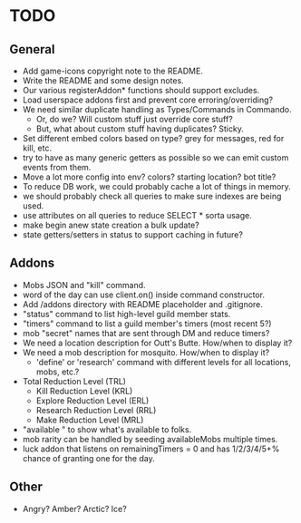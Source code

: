 
# TODO

## General
  * Add game-icons copyright note to the README.
  * Write the README and some design notes.
  * Our various registerAddon* functions should support excludes.
  * Load userspace addons first and prevent core erroring/overriding?
  * We need similar duplicate handling as Types/Commands in Commando.
    * Or, do we? Will custom stuff just override core stuff?
    * But, what about custom stuff having duplicates? Sticky.
  * Set different embed colors based on type? grey for messages, red for kill, etc.
  * try to have as many generic getters as possible so we can emit custom events from them.
  * Move a lot more config into env? colors? starting location? bot title?
  * To reduce DB work, we could probably cache a lot of things in memory.
  * we should probably check all queries to make sure indexes are being used.
  * use attributes on all queries to reduce SELECT * sorta usage.
  * make begin anew state creation a bulk update?
  * state getters/setters in status to support caching in future?

## Addons
  * Mobs JSON and "kill" command.
  * word of the day can use client.on() inside command constructor.
  * Add /addons directory with README placeholder and .gitignore.
  * "status" command to list high-level guild member stats.
  * "timers" command to list a guild member's timers (most recent 5?)
  * mob "secret" names that are sent through DM and reduce timers?
  * We need a location description for Outt's Butte. How/when to display it?
  * We need a mob description for mosquito. How/when to display it?
    * 'define' or 'research' command with different levels for all locations, mobs, etc.?
  * Total Reduction Level (TRL)
    * Kill Reduction Level (KRL)
    * Explore Reduction Level (ERL)
    * Research Reduction Level (RRL)
    * Make Reduction Level (MRL)
  * "available <things>" to show what's available to folks.
  * mob rarity can be handled by seeding availableMobs multiple times.
  * luck addon that listens on remainingTimers = 0 and has 1/2/3/4/5+% chance of granting one for the day.

## Other
  * Angry? Amber? Arctic? Ice?
